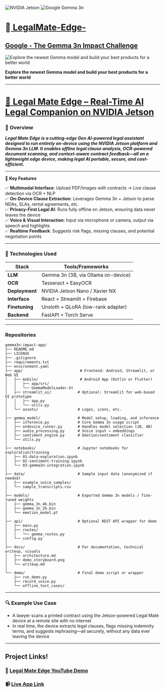
![NVIDIA Jetson](https://img.shields.io/badge/NVIDIA_Jetson-76B900?logo=nvidia&logoColor=white)
![Google Gemma 3n](https://img.shields.io/badge/Google_Gemma_3n-4285F4?logo=google&logoColor=white)

# 🚀[ **LegalMate-Edge-**](https://ishita95-harvad.github.io/Ishita-ai.mtech-portfolio.github.io/#)

## [**Google - The Gemma 3n Impact Challenge**](https://www.kaggle.com/competitions/google-gemma-3n-hackathon)

![Explore the newest Gemma model and build your best products for a better world](https://www.googleapis.com/download/storage/v1/b/kaggle-user-content/o/inbox%2F23623109%2Fe4c38d16ecc0580caf620235c7c6dc0a%2Fheader.png?generation=1754312063215711&alt=media)

**Explore the newest Gemma model and build your best products for a better world**

****

# [**🧠 Legal Mate Edge – Real-Time AI Legal Companion on NVIDIA Jetson**](https://www.kaggle.com/competitions/google-gemma-3n-hackathon)

### 🚀 **Overview**

***********Legal Mate Edge is a cutting-edge Gen AI-powered legal assistant designed to run entirely on-device using the NVIDIA Jetson platform and Gemma 3n LLM. It enables offline legal clause analysis, OCR-powered document scanning, and context-aware contract feedback—all on a lightweight edge device, making legal AI portable, secure, and cost-efficient.***********

-----------------------------------------------------------------------------------------------------------------------------------------------------

🔧 **Key Features**

✅ **Multimodal Interface**: Upload PDF/Images with contracts → Live clause detection via OCR + NLP  
✅ **On-Device Clause Extraction**: Leverages Gemma 3n + Jetson to parse NDAs, SLAs, rental agreements, etc.  
✅ **Privacy-First Legal AI**: Runs fully offline on Jetson, ensuring data never leaves the device  
✅ **Voice & Visual Interaction**: Input via microphone or camera, output via speech and highlights  
✅ **Realtime Feedback**: Suggests risk flags, missing clauses, and potential negotiation points  

----------------------------------------------------------------------------------------------------------------------

### 🔌 **Technologies Used**

| **Stack**          | **Tools/Frameworks**               |
|--------------------|-----------------------------------|
| **LLM**            | Gemma 3n (3B, via Ollama on-device) |
| **OCR**            | Tesseract + EasyOCR               |
| **Deployment**     | NVIDIA Jetson Nano / Xavier NX    |
| **Interface**      | React + Streamlit + Firebase      |
| **Finetuning**     | Unsloth + QLoRA (low-rank adapter)|
| **Backend**        | FastAPI + Torch Serve             |

-----------------------------------------------------------------------------------------------------------------------------------------------------

### Repositories

```
gemma3n-impact-app/
├── README.md
├── LICENSE
├── .gitignore
├── requirements.txt
├── environment.yaml
├── app/                          # Frontend: Android, Streamlit, or Web UI
│   ├── mobile/                   # Android App (Kotlin or Flutter)
│   │   ├── app/src/
│   │   └── GemmaModelLoader.kt
│   ├── streamlit_ui/            # Optional: Streamlit for web-based UI prototype
│   │   ├── app.py
│   │   └── utils.py
│   └── assets/                  # Logos, icons, etc.
│
├── gemma_model/                 # Model setup, loading, and inference
│   ├── inference.py             # Core Gemma 3n usage script
│   ├── ondevice_runner.py       # Handles model selection (2B, 4B)
│   ├── audio_processing.py      # Voice input → embeddings
│   ├── sentiment_engine.py      # Emotion/sentiment classifier
│   └── utils.py
│
├── notebooks/                   # Jupyter notebooks for exploration/training
│   ├── 01-data-exploration.ipynb
│   ├── 02-sentiment-training.ipynb
│   └── 03-gemma3n-integration.ipynb
│
├── data/                        # Sample input data (anonymized if needed)
│   ├── example_voice_samples/
│   └── sample_transcripts.csv
│
├── models/                      # Exported Gemma 3n models / fine-tuned weights
│   ├── gemma_3n_4b.bin
│   ├── gemma_3n_2b.bin
│   └── emotion_model.pt
│
├── api/                         # Optional REST API wrapper for demo
│   ├── main.py
│   ├── routes/
│   │   └── gemma_routes.py
│   └── config.py
│
├── docs/                        # For documentation, technical writeup, visuals
│   ├── architecture.md
│   ├── demo_storyboard.png
│   └── writeup.md
│
└── demo/                        # Final demo script or wrapper
    ├── run_demo.py
    ├── record_voice.py
    └── offline_test_cases/

  ```
-------------------------------------------
### 🔍 **Example Use Case**

- A lawyer scans a printed contract using the Jetson-powered Legal Maté device at a remote site with no internet  
- In real time, the device extracts legal clauses, flags missing indemnity terms, and suggests rephrasing—all securely, without any data ever leaving the device  

-------------------------------------------------------------------------------------------------------------------------------------------------------------
## **Project Links!**

### 🔗 [Legal Mate Edge YouTube Demo](https://youtu.be/Z_ZmGqm3iow?si=s5LJzxm46K2CWZxE)

### 📹 [Live App Link](https://ishita95-harvad.github.io/legalmate-edge/)

 
